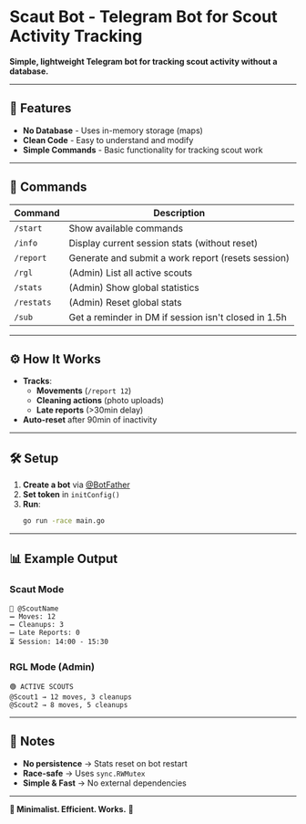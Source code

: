 # **Scaut Bot - Telegram Bot for Scout Activity Tracking**  

**Simple, lightweight Telegram bot for tracking scout activity without a database.**  

---

## **📌 Features**  
- **No Database** - Uses in-memory storage (maps)  
- **Clean Code** - Easy to understand and modify  
- **Simple Commands** - Basic functionality for tracking scout work  

---

## **🚀 Commands**  

| Command | Description |  
|---------|------------|  
| `/start` | Show available commands |  
| `/info` | Display current session stats (without reset) |  
| `/report` | Generate and submit a work report (resets session) |  
| `/rgl` | (Admin) List all active scouts |  
| `/stats` | (Admin) Show global statistics |  
| `/restats` | (Admin) Reset global stats |  
| `/sub` | Get a reminder in DM if session isn't closed in 1.5h |  

---

## **⚙️ How It Works**  
- **Tracks**:  
  - **Movements** (`/report 12`)  
  - **Cleaning actions** (photo uploads)  
  - **Late reports** (>30min delay)  
- **Auto-reset** after 90min of inactivity  

---

## **🛠 Setup**  
1. **Create a bot** via [@BotFather](https://t.me/BotFather)  
2. **Set token** in `initConfig()`  
3. **Run**:  
   ```sh
   go run -race main.go
   ```

---

## **📊 Example Output**  
### **Scaut Mode**  
```
👤 @ScoutName  
➖ Moves: 12  
➖ Cleanups: 3  
➖ Late Reports: 0  
⏳ Session: 14:00 - 15:30  
```  

### **RGL Mode (Admin)**  
```
🟢 ACTIVE SCOUTS  
@Scout1 → 12 moves, 3 cleanups  
@Scout2 → 8 moves, 5 cleanups  
```  

---

## **📝 Notes**  
- **No persistence** → Stats reset on bot restart  
- **Race-safe** → Uses `sync.RWMutex`  
- **Simple & Fast** → No external dependencies  

--- 

**🔹 Minimalist. Efficient. Works.** 🚀